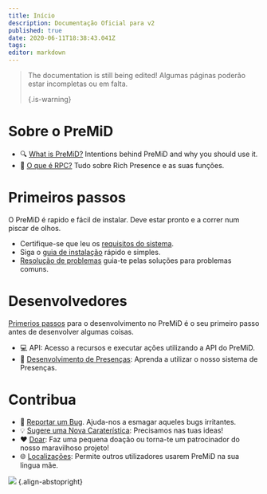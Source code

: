 ```yaml
---
title: Início
description: Documentação Oficial para v2
published: true
date: 2020-06-11T18:38:43.041Z
tags:
editor: markdown
---
```


> The documentation is still being edited! Algumas páginas poderão estar incompletas ou em falta. 
> 
> {.is-warning}

# Sobre o PreMiD
- :mag: [What is PreMiD?](/about) Intentions behind PreMiD and why you should use it.
- :link: [O que é RPC?](https://discordapp.com/rich-presence) Tudo sobre Rich Presence e as suas funções.

# Primeiros passos

O PreMiD é rapido e fácil de instalar. Deve estar pronto e a correr num piscar de olhos.

- Certifique-se que leu os [requisitos do sistema](/install/requirements).
- Siga o [guia de instalação](/install) rápido e simples.
- [Resolução de problemas](/troubleshooting) guia-te pelas soluções para problemas comuns.

# Desenvolvedores

[Primerios passos](/dev) para o desenvolvimento no PreMiD é o seu primeiro passo antes de desenvolver algumas coisas.

- :computer: <a hreef="/dev/api">API</a>: Acesso a recursos e executar ações utilizando a API do PreMiD.
- :wrench: [Desenvolvimento de Presenças](/dev/presence): Aprenda a utilizar o nosso sistema de Presenças.

# Contribua
- :bug: [Reportar um Bug](https://github.com/PreMiD). Ajuda-nos a esmagar aqueles bugs irritantes.
- :bulb: [Sugere uma Nova Caraterística](https://discord.gg/WvfVZ8T): Precisamos nas tuas ideas!
- :heart: [Doar](https://www.patreon.com/Timeraa): Faz uma pequena doação ou torna-te um patrocinador do nosso maravilhoso projeto!
- :globe_with_meridians: [Localizações](https://translate.premid.app): Permite outros utilizadores usarem PreMiD na sua lingua mãe.

![](https://beta.premid.app/img/logo.2b414dc2.gif) {.align-abstopright}